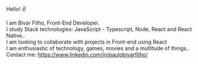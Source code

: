 Hello! :v:

I am Bivar Filho, Front-End Developer.<br/>
I study Stack technologies: JavaScript - Typescript, Node, React and React Native..<br/>
I am looking to collaborate with projects in Front-end using React<br/>
I am enthusiastic of technology, games, movies and a multitude of things..<br/>
Contact me: https://www.linkedin.com/in/paulobivarfilho/
